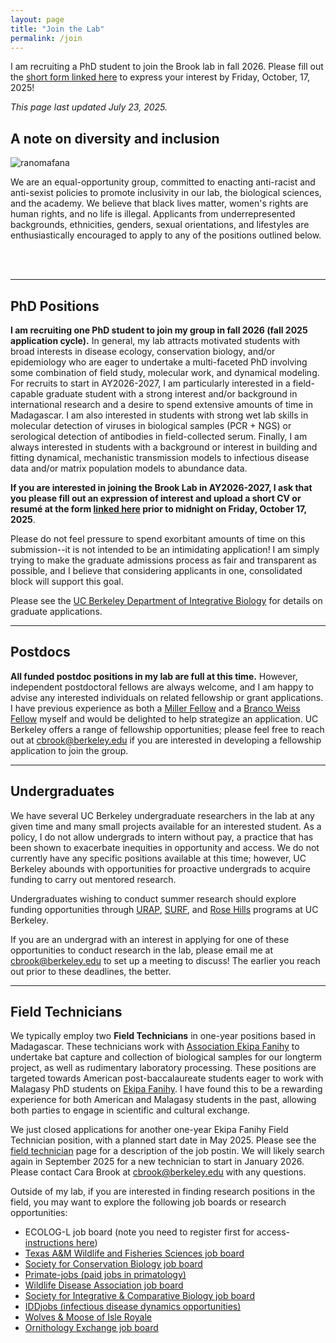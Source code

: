 ```yaml
---
layout: page
title: "Join the Lab"
permalink: /join
---
```



<div class="bs-callout bs-callout-info">
<p>I am recruiting a PhD student to join the Brook lab in fall 2026. Please fill out the <a href="https://airtable.com/app7Txy3E64J0EIXn/pagGnBXYIg1W1JEmo/form">short form linked here</a> to express your interest by Friday, October, 17, 2025!</p>
<p><em>This page last updated July 23, 2025.</em></p>

</div>

<!--
<div class="bs-callout bs-callout-info">
  <p>We are recruiting a new field technician for Ekipa Fanihy! See <a href="/join/field-technician">the field technician</a> page for job description and application, due by midnight (Central) on <strong>Friday, February 21, 2025</strong>!</p>
  <p><em>This page last updated January 21, 2025.</em></p>

</div>
-->

<h2>A note on diversity and inclusion</h2>

<img src="/assets/join/brook_lab_ranomafana.jpeg" alt="ranomafana" class="float-start col-sm-5" />

We are an equal-opportunity group, committed to enacting anti-racist and anti-sexist policies to promote inclusivity in our lab, the biological sciences, and the academy. We believe that black lives matter, women's rights are human rights, and no life is illegal. Applicants from underrepresented backgrounds, ethnicities, genders, sexual orientations, and lifestyles are enthusiastically encouraged to apply to any of the positions outlined below. 


<br>



<!--
**As a result of our NIH DP2 award, we are currently eligible to apply for an [NIH Research Supplement to Promote Diversity in Health-Related Research](https://grants.nih.gov/grants/guide/pa-files/PA-23-189.html). These supplements can support individuals at the high school, post-bacc, graduate, or postdoc level. If you are interested in joining the lab and believe you might be eligible for one of these supplements, please reach out to [Cara Brook](mailto:cbrook@berkeley.edu) directly.**

-->

<div style="clear:both;">&nbsp;</div>

---

<h2>PhD Positions</h2>

**I am recruiting one PhD student to join my group in fall 2026 (fall 2025 application cycle).**  In general, my lab attracts motivated students with broad interests in disease ecology, conservation biology, and/or epidemiology who are eager to undertake a multi-faceted PhD involving some combination of field study, molecular work, and dynamical modeling. 
For recruits to start in AY2026-2027, I am particularly interested in a field-capable graduate student with a strong interest and/or background in international research and a desire to spend extensive amounts of time in Madagascar. I am also interested in students with strong wet lab skills in molecular detection of viruses in biological samples (PCR + NGS) or serological detection of antibodies in field-collected serum. Finally, I am always interested in students with a background or interest in building and fitting dynamical, mechanistic transmission models to infectious disease data and/or matrix population models to abundance data. 

**If you are interested in joining the Brook Lab in AY2026-2027, I ask that you please fill out an expression of interest and upload a short CV or resumé at the form [linked here](https://airtable.com/app7Txy3E64J0EIXn/pagGnBXYIg1W1JEmo/form) prior to midnight on Friday, October 17, 2025**.

Please do not feel pressure to spend exorbitant amounts of time on this submission--it is not intended to be an intimidating application! I am simply trying to make the graduate admissions process as fair and transparent as possible, and I believe that considering applicants in one, consolidated block will support this goal.

Please see the [UC Berkeley Department of Integrative Biology](https://ib.berkeley.edu/) for details on graduate applications.



---

<h2>Postdocs</h2>

**All funded postdoc positions in my lab are full at this time.** However, independent postdoctoral fellows are always welcome, and I am happy to advise any interested individuals on related fellowship or grant applications. I have previous experience as both a [Miller Fellow](https://miller.berkeley.edu/) and a [Branco Weiss Fellow](https://brancoweissfellowship.org/) myself and would be delighted to help strategize an application. UC Berkeley offers a range of fellowship opportunities; please feel free to reach out at [cbrook@berkeley.edu](mailto:cbrook@berkeley.edu) if you are interested in developing a fellowship application to join the group.

--- 


<h2>Undergraduates</h2>

We have several UC Berkeley undergraduate researchers in the lab at any given time and many small projects available for an interested student. As a policy, I do not allow undergrads to intern without pay, a practice that has been shown to exacerbate inequities in opportunity and access. We do not currently have any specific positions available at this time; however, UC Berkeley abounds with opportunities for proactive undergrads to acquire funding to carry out mentored research.

Undergraduates wishing to conduct summer research should explore funding opportunities through [URAP](https://research.berkeley.edu/urap/), [SURF](https://research.berkeley.edu/surf/), and [Rose Hills](https://research.berkeley.edu/rose-hills-program/) programs at UC Berkeley. 

If you are an undergrad with an interest in applying for one of these opportunities to conduct research in the lab, please email me at [cbrook@berkeley.edu](mailto:cbrook@berkeley.edu) to set up a meeting to discuss! The earlier you reach out prior to these deadlines, the better.

--- 


<h2>Field Technicians</h2>

We typically employ two **Field Technicians** in one-year positions based in Madagascar. These technicians work with [Association Ekipa Fanihy](https://ekipafanihy.org) to undertake bat capture and collection of biological samples for our longterm project, as well as rudimentary laboratory processing. These positions are targeted towards American post-baccalaureate students eager to work with Malagasy PhD students on [Ekipa Fanihy](/team). I have found this to be a rewarding experience for both American and Malagasy students in the past, allowing both parties to engage in scientific and cultural exchange.

We just closed applications for another one-year Ekipa Fanihy Field Technician position, with a planned start date in May 2025. Please see the [field technician](/join/field-technician) page for a description of the job postin. We will likely search again in September 2025 for a new technician to start in January 2026. Please contact Cara Brook at [cbrook@berkeley.edu](mailto:cbrook@berkeley.edu) with any questions.

Outside of my lab, if you are interested in finding research positions in the field, you may want to explore the following job boards or research opportunities:


<ul>
  <li>ECOLOG-L job board (note you need to register first for access- <a href="https://halllab.asu.edu/how-to-join-the-ecolog-job-board/">instructions here</a>)</li>
  <li><a href="https://wfscjobs.tamu.edu/job-board/">Texas A&M Wildlife and Fisheries Sciences job board</a></li>
  <li><a href="https://careers.conbio.org/">Society for Conservation Biology job board</a></li>
  <li><a href="https://groups.google.com/a/g-groups.wisc.edu/g/primate-job">Primate-jobs (paid jobs in primatology)</a></li>
  <li><a href="https://www.wildlifedisease.org/PersonifyEbusiness/Opportunities/Careers">Wildlife Disease Association job board</a></li>
  <li><a href="https://sicb.org/jobs-and-fellowships/">Society for Integrative & Comparative Biology job board</a></li>
  <li><a href="https://iddjobs.org/">IDDjobs (infectious disease dynamics opportunities)</a></li>
  <li><a href="https://isleroyalewolf.org/participate/participate/interns.html">Wolves & Moose of Isle Royale</a></li>
  <li><a href="https://ornithologyexchange.org/jobs/board/">Ornithology Exchange job board</a></li>
</ul>



